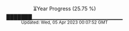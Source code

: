 <p align="center">
⏳Year Progress (25.75 %) <br>
███████▁▁▁▁▁▁▁▁▁▁▁▁▁▁▁▁▁▁▁▁▁▁▁ <br>
<sub>Updated: Wed, 05 Apr 2023 00:07:52 GMT</sub>
</p>

